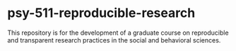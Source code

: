 # psy-511-reproducible-research

This repository is for the development of a graduate course on reproducible and transparent research practices in the social and behavioral sciences.
